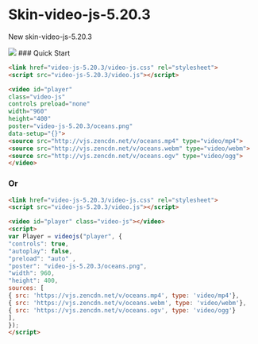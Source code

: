 # Skin-video-js-5.20.3
New skin-video-js-5.20.3

<img src="https://raw.githubusercontent.com/maluklo/Skin-video-js-5.20.3/master/video-js-5.20.3.png">
### Quick Start

```html
<link href="video-js-5.20.3/video-js.css" rel="stylesheet">
<script src="video-js-5.20.3/video.js"></script>

<video id="player" 
class="video-js" 
controls preload="none" 
width="960" 
height="400" 
poster="video-js-5.20.3/oceans.png" 
data-setup="{}">
<source src="http://vjs.zencdn.net/v/oceans.mp4" type="video/mp4">
<source src="http://vjs.zencdn.net/v/oceans.webm" type="video/webm">
<source src="http://vjs.zencdn.net/v/oceans.ogv" type="video/ogg">
</video>
```
### Or

```html
<link href="video-js-5.20.3/video-js.css" rel="stylesheet">
<script src="video-js-5.20.3/video.js"></script>

<video id="player" class="video-js"></video>
<script>
var Player = videojs("player", { 
"controls": true, 
"autoplay": false, 
"preload": "auto" ,
"poster": "video-js-5.20.3/oceans.png",
"width": 960,
"height": 400,
sources: [
{ src: 'https://vjs.zencdn.net/v/oceans.mp4', type: 'video/mp4'},
{ src: 'https://vjs.zencdn.net/v/oceans.webm', type: 'video/webm'},
{ src: 'https://vjs.zencdn.net/v/oceans.ogv', type: 'video/ogg'}
],
});
</script>
```
